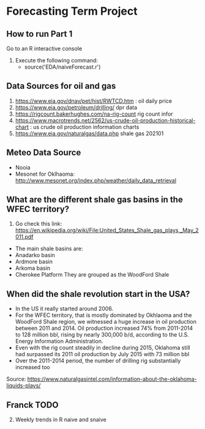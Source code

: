 # Forecasting Term Project

## How to run Part 1

Go to an R interactive console

1. Execute the following command:
    - source('EDA/naiveForecast.r')




## Data Sources for oil and gas
1. https://www.eia.gov/dnav/pet/hist/RWTCD.htm : oil daily price
2. https://www.eia.gov/petroleum/drilling/ dpr data
3. https://rigcount.bakerhughes.com/na-rig-count rig count infor
4. https://www.macrotrends.net/2562/us-crude-oil-production-historical-chart : us crude oil production information charts
5. https://www.eia.gov/naturalgas/data.php shale gas 202101

## Meteo Data Source

- Nooia
- Mesonet for Oklhaoma:
http://www.mesonet.org/index.php/weather/daily_data_retrieval


## What are the different shale gas basins in the WFEC territory?
1. Go check this link: https://en.wikipedia.org/wiki/File:United_States_Shale_gas_plays,_May_2011.pdf
- The main shale basins are:
- Anadarko basin
- Ardmore basin
- Arkoma basin
- Cherokee Platform
They are grouped as the WoodFord Shale



## When did the shale revolution start in the USA?
- In the US it really started around 2006.
- For the WFEC territory, that is mostly dominated by Okhlaoma and 
the WoodFord Shale region, we witnessed a huge increase in oil
production between 2011 and 2014. Oil production increased 74% 
from 2011-2014 to 128 million bbl, 
rising by nearly 300,000 b/d, 
according to the U.S. Energy Information Administration.
- Even with the rig count steadily in decline during 2015, 
Oklahoma still had surpassed its 2011 
oil production by July 2015 with 73 million bbl
- Over the 2011-2014 period, the number of drilling rig substantially
increased too



Source: https://www.naturalgasintel.com/information-about-the-oklahoma-liquids-plays/

## Franck TODO

2. Weekly trends in R naive and snaive









